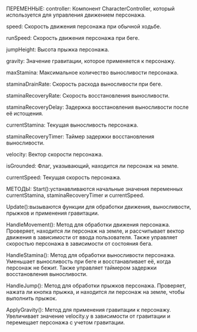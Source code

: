 ПЕРЕМЕННЫЕ:
controller: Компонент CharacterController, который используется для управления движением персонажа.

speed: Скорость движения персонажа при обычной ходьбе.

runSpeed: Скорость движения персонажа при беге.

jumpHeight: Высота прыжка персонажа.

gravity: Значение гравитации, которое применяется к персонажу.

maxStamina: Максимальное количество выносливости персонажа.

staminaDrainRate: Скорость расхода выносливости при беге.

staminaRecoveryRate: Скорость восстановления выносливости.

staminaRecoveryDelay: Задержка восстановления выносливости после её истощения.

currentStamina: Текущая выносливость персонажа.

staminaRecoveryTimer: Таймер задержки восстановления выносливости.

velocity: Вектор скорости персонажа.

isGrounded: Флаг, указывающий, находится ли персонаж на земле.

currentSpeed: Текущая скорость персонажа.

МЕТОДЫ:
Start():устанавливаются начальные значения переменных currentStamina, staminaRecoveryTimer и currentSpeed.

Update():вызываются функции для обработки движения, выносливости, прыжков и применения гравитации.

HandleMovement(): Метод для обработки движения персонажа. Проверяет, находится ли персонаж на земле, и рассчитывает вектор движения в зависимости от ввода пользователя. Также управляет скоростью персонажа в зависимости от состояния бега.

HandleStamina(): Метод для обработки выносливости персонажа. Уменьшает выносливость при беге и восстанавливает её, когда персонаж не бежит. Также управляет таймером задержки восстановления выносливости.

HandleJump(): Метод для обработки прыжков персонажа. Проверяет, нажата ли кнопка прыжка, и находится ли персонаж на земле, чтобы выполнить прыжок.

ApplyGravity(): Метод для применения гравитации к персонажу. Увеличивает значение velocity.y в зависимости от гравитации и перемещает персонажа с учетом гравитации.
